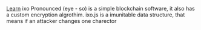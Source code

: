 [Learn](http://ixojs.bitballoon.com)
ixo Pronounced (eye - so) is a simple blockchain software, it also has a custom encryption algrothim.
ixo.js is a imunitable data structure, that means if an attacker changes one charector 
